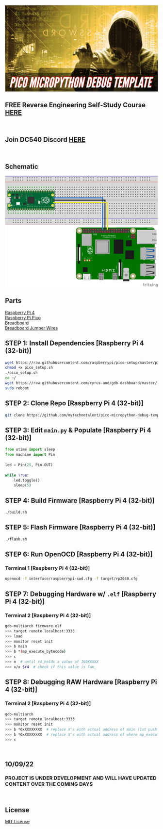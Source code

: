 ![image](https://github.com/mytechnotalent/pico-micropython-debug-template/blob/main/Pico%20MicroPython%20Debug%20Template-1.png?raw=true)

## FREE Reverse Engineering Self-Study Course [HERE](https://github.com/mytechnotalent/Reverse-Engineering-Tutorial)

<br>

## Join DC540 Discord [HERE](https://discord.gg/TC9V9RCr5U)

<br>

## Schematic
![image](https://github.com/mytechnotalent/pico-micropython-debug-template/blob/main/schematic.png?raw=true)

## Parts
[Raspberry Pi 4](https://www.amazon.com/Argon-Raspberry-Model-Case-AR_NEO_RPi4_2Gig_32GigSD/dp/B08BWNJLJ4) <br>
[Raspberry Pi Pico](https://www.amazon.com/Raspberry-Pre-Soldered-Microcontroller-Development-Dual-Core/dp/B08X7HN2VG) <br>
[Breadboard](https://www.amazon.com/DaFuRui-Solderless-Breadboard-Super-Plug/dp/B081YNHZF5) <br>
[Breadboard Jumper Wires](https://www.amazon.com/IZOKEE-Solderless-Breadboard-Arduino-Project/dp/B08151TQHG) <br>

## STEP 1: Install Dependencies [Raspberry Pi 4 (32-bit)]
```bash
wget https://raw.githubusercontent.com/raspberrypi/pico-setup/master/pico_setup.sh
chmod +x pico_setup.sh
./pico_setup.sh
cd ~/
wget https://raw.githubusercontent.com/cyrus-and/gdb-dashboard/master/.gdbinit
sudo reboot
```

## STEP 2: Clone Repo [Raspberry Pi 4 (32-bit)]
```bash
git clone https://github.com/mytechnotalent/pico-micropython-debug-template.git
```

## STEP 3: Edit `main.py` & Populate [Raspberry Pi 4 (32-bit)]
```python
from utime import sleep
from machine import Pin 

led = Pin(25, Pin.OUT)

while True:
    led.toggle()
    sleep(5)
```

## STEP 4: Build Firmware [Raspberry Pi 4 (32-bit)]
```bash
./build.sh
```

## STEP 5: Flash Firmware [Raspberry Pi 4 (32-bit)]
```bash
./flash.sh
```

## STEP 6: Run OpenOCD [Raspberry Pi 4 (32-bit)]
### Terminal 1 [Raspberry Pi 4 (32-bit)]
```bash
openocd -f interface/raspberrypi-swd.cfg -f target/rp2040.cfg
```

## STEP 7: Debugging Hardware w/ `.elf` [Raspberry Pi 4 (32-bit)]
### Terminal 2 [Raspberry Pi 4 (32-bit)]
```bash
gdb-multiarch firmware.elf
>>> target remote localhost:3333
>>> load
>>> monitor reset init
>>> b main
>>> b *(mp_execute_bytecode)
>>> c
>>> n  # until r4 holds a value of 100XXXXX
>>> x/x $r4  # check if this value is fun_
```

## STEP 8: Debugging RAW Hardware [Raspberry Pi 4 (32-bit)]
### Terminal 2 [Raspberry Pi 4 (32-bit)]
```bash
gdb-multiarch
>>> target remote localhost:3333
>>> monitor reset init
>>> b *0xXXXXXXXX  # replace X's with actual address of main (1st push to r0, r1, r2, r4, r5, lr followed by 2 bl's to functions)
>>> b *0xXXXXXXXX  # replace X's with actual address of where mp_execute_bytecode is called (manual no shortcut here)
>>> c
```

<br>

## 10/09/22
### PROJECT IS UNDER DEVELOPMENT AND WILL HAVE UPDATED CONTENT OVER THE COMING DAYS 

<br>

## License
[MIT License](https://raw.githubusercontent.com/mytechnotalent/pico-micropython-debug-template/main/LICENSE)

